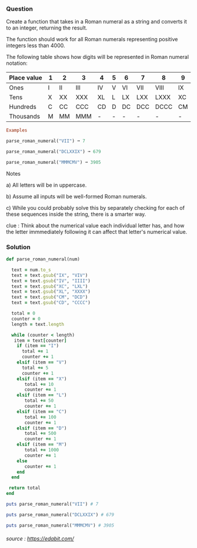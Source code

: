 ### Question

Create a function that takes in a Roman numeral as a string and converts it to an integer, returning the result. 

The function should work for all Roman numerals representing positive integers less than 4000.


The following table shows how digits will be represented in Roman numeral notation:

| Place value | 1 | 2  | 3   | 4  | 5 | 6  | 7   | 8    | 9  |
|-------------|---|----|-----|----|---|----|-----|------|----|
| Ones        | I | II | III | IV | V | VI | VII | VIII | IX |
| Tens        | X | XX | XXX | XL | L | LX | LXX | LXXX | XC |
| Hundreds    | C | CC | CCC | CD | D | DC | DCC | DCCC | CM |
| Thousands   | M | MM | MMM | -  | - | -  | -   | -    | -  |

```ruby
Examples

parse_roman_numeral("VII") ➞ 7

parse_roman_numeral("DCLXXIX") ➞ 679

parse_roman_numeral("MMMCMV") ➞ 3905

```
Notes

a) All letters will be in uppercase.

b) Assume all inputs will be well-formed Roman numerals.

c) While you could probably solve this by separately checking for each of these sequences inside the string, there is a smarter way. 

clue : Think about the numerical value each individual letter has, and how the letter immmediately following it can affect that letter's numerical value.

### Solution
```ruby
def parse_roman_numeral(num)

  text = num.to_s
  text = text.gsub("IX", "VIV")
  text = text.gsub("IV", "IIII")
  text = text.gsub("XC", "LXL")
  text = text.gsub("XL", "XXXX")
  text = text.gsub("CM", "DCD")
  text = text.gsub("CD", "CCCC")

  total = 0
  counter = 0
  length = text.length

  while (counter < length)
   item = text[counter]
    if (item == "I")
      total += 1
      counter += 1
    elsif (item == "V")
      total += 5
      counter += 1
    elsif (item == "X")
       total += 10
       counter += 1
    elsif (item == "L")
       total += 50
       counter += 1
    elsif (item == "C")
       total += 100
       counter += 1
    elsif (item == "D")
       total += 500
       counter += 1
    elsif (item == "M")
       total += 1000
       counter += 1
    else
       counter += 1
    end
  end

 return total
end

puts parse_roman_numeral("VII") # 7

puts parse_roman_numeral("DCLXXIX") # 679

puts parse_roman_numeral("MMMCMV") # 3905
```
###### source : https://edabit.com/